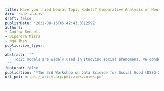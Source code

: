 ```yaml
---
title: Have you tried Neural Topic Models? Comparative Analysis of Neural and Non-Neural Topic Models with Application to COVID-19 Twitter Data
date: '2021-08-15'
draft: false
publishDate: '2021-08-15T05:42:43.351259Z'
authors:
- Andrew Bennett
- Dipendra Misra
- Nga Than
publication_types:
- 1
abstract: '''
    Topic models are widely used in studying social phenomena. We conduct a comparative study examining state-of-the-art neural versus non-neural topic models, performing a rigorous quantitative and qualitative assessment on a dataset of tweets about the COVID-19 pandemic. Our results show that not only do neural topic models outperform their classical counterparts on standard evaluation metrics, but they also produce more coherent topics, which are of great benefit when studying complex social problems. We also propose a novel regularization term for neural topic models, which is designed to address the well-documented problem of mode collapse, and demonstrate its effectiveness.
'''
featured: false
publication: '*The 3rd Workshop on Data Science for Social Good (DSSG-21)*'
url_pdf: https://arxiv.org/pdf/2105.10165.pdf

---
```

